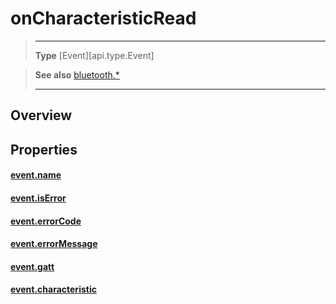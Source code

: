 # onCharacteristicRead

> --------------------- ------------------------------------------------------------------------------------------
> __Type__              [Event][api.type.Event]


> __See also__          [bluetooth.*](/plugin/bluetooth.md)
> --------------------- ------------------------------------------------------------------------------------------

## Overview

## Properties

#### [event.name](/plugin/bluetooth/type/Gatt/event/onCharacteristicRead/name.md)

#### [event.isError](/plugin/bluetooth/type/Gatt/event/onCharacteristicRead/isError.md)

#### [event.errorCode](/plugin/bluetooth/type/Gatt/event/onCharacteristicRead/errorCode.md)

#### [event.errorMessage](/plugin/bluetooth/type/Gatt/event/onCharacteristicRead/errorMessage.md)

#### [event.gatt](/plugin/bluetooth/type/Gatt/event/onCharacteristicRead/gatt.md)

#### [event.characteristic](/plugin/bluetooth/type/Gatt/event/onCharacteristicRead/characteristic.md)